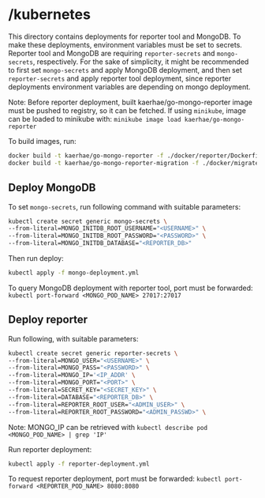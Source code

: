 # /kubernetes

This directory contains deployments for reporter tool and MongoDB. To make these deployments, environment variables must be set to secrets. Reporter tool and MongoDB are requiring `reporter-secrets` and `mongo-secrets`, respectively. For the sake of simplicity, it might be recommended to first set `mongo-secrets` and apply MongoDB deployment, and then set `reporter-secrets` and apply reporter tool deployment, since reporter deployments environment variables are depending on mongo deployment.

Note: Before reporter deployment, built kaerhae/go-mongo-reporter image must be pushed to registry, so it can be fetched. If using `minikube`, image can be loaded to minikube with: `minikube image load kaerhae/go-mongo-reporter`

To build images, run:
```bash
docker build -t kaerhae/go-mongo-reporter -f ./docker/reporter/Dockerfile .
docker build -t kaerhae/go-mongo-reporter-migration -f ./docker/migrate/Dockerfile .
```

## Deploy MongoDB
To set `mongo-secrets`, run following command with suitable parameters:
```bash
kubectl create secret generic mongo-secrets \
--from-literal=MONGO_INITDB_ROOT_USERNAME="<USERNAME>" \
--from-literal=MONGO_INITDB_ROOT_PASSWORD="<PASSWORD>" \
--from-literal=MONGO_INITDB_DATABASE="<REPORTER_DB>"
```

Then run deploy:
```bash
kubectl apply -f mongo-deployment.yml
```

To query MongoDB deployment with reporter tool, port must be forwarded:
`kubectl port-forward <MONGO_POD_NAME> 27017:27017`

## Deploy reporter

Run following, with suitable parameters:
```bash
kubectl create secret generic reporter-secrets \
--from-literal=MONGO_USER="<USERNAME>" \
--from-literal=MONGO_PASS="<PASSWORD>" \
--from-literal=MONGO_IP='<IP_ADDR' \
--from-literal=MONGO_PORT="<PORT>" \
--from-literal=SECRET_KEY="<SECRET_KEY>" \
--from-literal=DATABASE="<REPORTER_DB>" \
--from-literal=REPORTER_ROOT_USER="<ADMIN_USER>" \
--from-literal=REPORTER_ROOT_PASSWORD="<ADMIN_PASSWD>" \
```

Note: MONGO_IP can be retrieved with `kubectl describe pod <MONGO_POD_NAME> | grep 'IP'`

Run reporter deployment:
```bash
kubectl apply -f reporter-deployment.yml
```

To request reporter deployment, port must be forwarded:
`kubectl port-forward <REPORTER_POD_NAME> 8080:8080`
